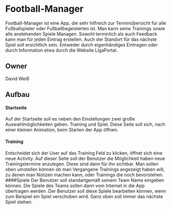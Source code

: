 # Football-Manager

Football-Manager ist eine App, die sehr hilfreich zur Terminübersicht für alle Fußballspieler oder Fußballbegeisterten ist. Man kann seine Trainings sowie alle anstehenden Spiele Managen. Sowohl terminlich als auch Feedback kann man für jeden Eintrag erstellen. Auch der Standort für das nächste Spiel soll ersichtlich sein. Entweder durch eigenhändiges Eintragen oder durch Information etwa durch die Website LigaPortal.

## Owner

  David Weiß 



## Aufbau
#### Startseite
Auf der Startseite soll es neben den Einstellungen zwei große Auswahlmöglichkeiten geben. Training und Spiel. Diese Seite soll sich, nach einer kleinen Animation, beim Starten der App öffnen.
#### Training
Entscheidet sich der User auf das Training Feld zu klicken, öffnet sich eine neue Activity. Auf dieser Seite soll der Benutzer die Möglichkeit haben neue Trainingstermine anzulegen. Diese sind dann für ihn sichtbar. Man sollen oben umstellen können ob man Vergangene Trainings angezeigt haben will, zu denen man Notizen machen kann, oder Trainings die noch bevorstehen.
####Spiele
Der Benutzer soll standartgemäß seinem Team Name  eingeben können. Die Spiele des Teams sollen dann vom Internet in die App übertragen werden. Der Benutzer soll diese Spiele bearbeiten können, wenn zum Beispiel ein Spiel verschoben wird. Ganz oben soll immer das nächste Spiel stehen.



